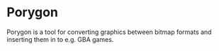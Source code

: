 # Porygon
Porygon is a tool for converting graphics between bitmap formats and inserting them in to e.g. GBA games.
